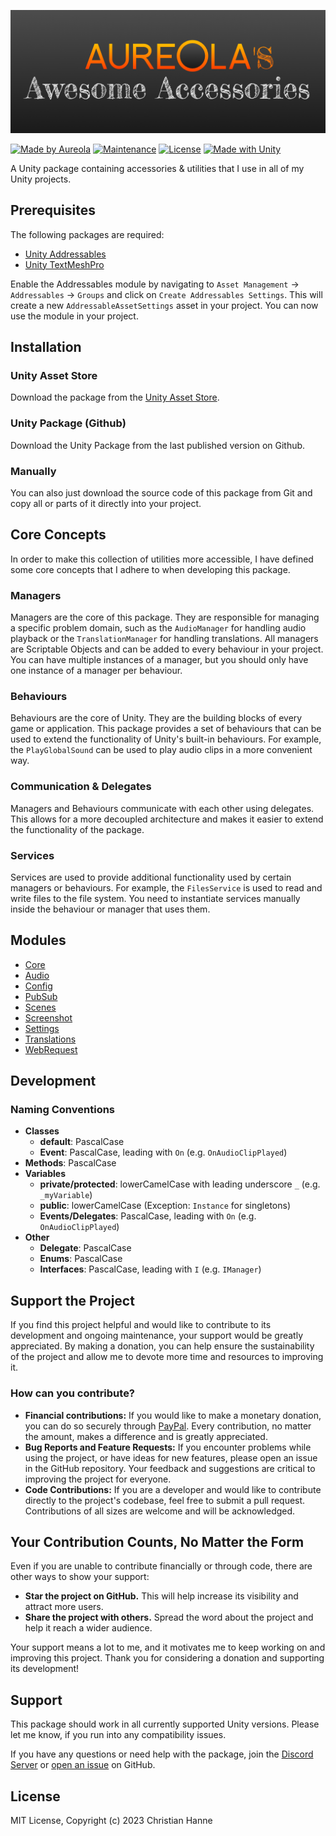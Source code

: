 ![Aureola's Awesome Accessories](/Images/awesome-accessories-1024x400.png)

[![Made by Aureola](https://img.shields.io/badge/Made%20by-Aureola-ff6a00.svg)](https://aureola.codes/en/contact) [![Maintenance](https://img.shields.io/badge/Maintained%3F-yes-brightgreen.svg)](https://github.com/aureola-codes/awesome-accessories/graphs/code-frequency) [![License](https://img.shields.io/badge/License-MIT-blue.svg)](https://en.wikipedia.org/wiki/MIT_License) [![Made with Unity](https://img.shields.io/badge/Made%20with-Unity-57b9d3.svg?style=flat&logo=unity)](https://unity3d.com)

A Unity package containing accessories &amp; utilities that I use in all of my Unity projects.

## Prerequisites

The following packages are required:

- [Unity Addressables](https://docs.unity3d.com/Manual/com.unity.addressables.html)
- [Unity TextMeshPro](https://docs.unity3d.com/Manual/com.unity.textmeshpro.html)

Enable the Addressables module by navigating to `Asset Management` -> `Addressables` -> `Groups` and click on `Create Addressables Settings`. This will create a new `AddressableAssetSettings` asset in your project. You can now use the module in your project.

## Installation

### Unity Asset Store

Download the package from the [Unity Asset Store](https://assetstore.unity.com/packages/slug/278356).

### Unity Package (Github)

Download the Unity Package from the last published version on Github.

### Manually

You can also just download the source code of this package from Git and copy all or parts of it directly into your project.

## Core Concepts

In order to make this collection of utilities more accessible, I have defined some core concepts that I adhere to when developing this package.

### Managers

Managers are the core of this package. They are responsible for managing a specific problem domain, such as the `AudioManager` for handling audio playback or the `TranslationManager` for handling translations. All managers are Scriptable Objects and can be added to every behaviour in your project. You can have multiple instances of a manager, but you should only have one instance of a manager per behaviour.

### Behaviours

Behaviours are the core of Unity. They are the building blocks of every game or application. This package provides a set of behaviours that can be used to extend the functionality of Unity's built-in behaviours. For example, the `PlayGlobalSound` can be used to play audio clips in a more convenient way.

### Communication & Delegates

Managers and Behaviours communicate with each other using delegates. This allows for a more decoupled architecture and makes it easier to extend the functionality of the package.

### Services

Services are used to provide additional functionality used by certain managers or behaviours. For example, the `FilesService` is used to read and write files to the file system. You need to instantiate services manually inside the behaviour or manager that uses them.

## Modules

- [Core](/Core/README.md)
- [Audio](/Modules/Audio/README.md)
- [Config](/Modules/Config/README.md)
- [PubSub](/Modules/PubSub/README.md)
- [Scenes](/Modules/Scenes/README.md)
- [Screenshot](/Modules/Screenshot/README.md)
- [Settings](/Modules/Settings/README.md)
- [Translations](/Modules/Translations/README.md)
- [WebRequest](/Modules/WebRequest/README.md)

## Development

### Naming Conventions

- **Classes**
  - **default**: PascalCase
  - **Event**: PascalCase, leading with `On` (e.g. `OnAudioClipPlayed`)
- **Methods**: PascalCase
- **Variables**
  - **private/protected**: lowerCamelCase with leading underscore `_` (e.g. `_myVariable`)
  - **public**: lowerCamelCase (Exception: `Instance` for singletons)
  - **Events/Delegates**: PascalCase, leading with `On` (e.g. `OnAudioClipPlayed`)
- **Other**
  - **Delegate**: PascalCase
  - **Enums**: PascalCase
  - **Interfaces**: PascalCase, leading with `I` (e.g. `IManager`)

## Support the Project

If you find this project helpful and would like to contribute to its development and ongoing maintenance, your support would be greatly appreciated. By making a donation, you can help ensure the sustainability of the project and allow me to devote more time and resources to improving it.

### How can you contribute?

- **Financial contributions:** If you would like to make a monetary donation, you can do so securely through [PayPal](https://www.paypal.com/donate/?hosted_button_id=EH6AY3SNVNP86). Every contribution, no matter the amount, makes a difference and is greatly appreciated.
- **Bug Reports and Feature Requests:** If you encounter problems while using the project, or have ideas for new features, please open an issue in the GitHub repository. Your feedback and suggestions are critical to improving the project for everyone.
- **Code Contributions:** If you are a developer and would like to contribute directly to the project's codebase, feel free to submit a pull request. Contributions of all sizes are welcome and will be acknowledged.

## Your Contribution Counts, No Matter the Form

Even if you are unable to contribute financially or through code, there are other ways to show your support:

- **Star the project on GitHub.** This will help increase its visibility and attract more users.
- **Share the project with others.** Spread the word about the project and help it reach a wider audience.

Your support means a lot to me, and it motivates me to keep working on and improving this project. Thank you for considering a donation and supporting its development!

## Support

This package should work in all currently supported Unity versions. Please let me know, if you run into any compatibility issues.

If you have any questions or need help with the package, join the [Discord Server](https://discord.gg/zFCsAuGAJb) or [open an issue](https://github.com/aureola-codes/awesome-accessories/issues) on GitHub.

## License

MIT License, Copyright (c) 2023 Christian Hanne
